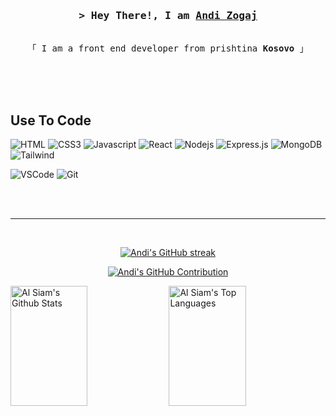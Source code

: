 
<!-- Intro  -->
<h3 align="center">
        <samp>&gt; Hey There!, I am
                <b><a target="_blank" href="https://andizogaj22.com">Andi Zogaj</a></b>
        </samp>
</h3>


<p align="center"> 
  <samp>
    <a></a>
    <br>
    「 I am a front end developer from prishtina <b>Kosovo</b> 」
    <br>
    <br>
  </samp>
</p>

<br />

<br/>


## Use To Code
![HTML](https://img.shields.io/badge/HTML5-E34F26?style=for-the-badge&logo=html5&logoColor=white)
![CSS3](https://img.shields.io/badge/CSS3-1572B6?style=for-the-badge&logo=css3&logoColor=white)
![Javascript](https://img.shields.io/badge/Javascript-F0DB4F?style=for-the-badge&labelColor=black&logo=javascript&logoColor=F0DB4F)
![React](https://img.shields.io/badge/-React-61DBFB?style=for-the-badge&labelColor=black&logo=react&logoColor=61DBFB)
![Nodejs](https://img.shields.io/badge/Nodejs-3C873A?style=for-the-badge&labelColor=black&logo=node.js&logoColor=3C873A)
![Express.js](https://img.shields.io/badge/Express.js-000000?style=for-the-badge&logo=express&logoColor=white)
![MongoDB](https://img.shields.io/badge/MongoDB-4EA94B?style=for-the-badge&logo=mongodb&logoColor=white)
![Tailwind](https://img.shields.io/badge/Tailwind_CSS-092749?style=for-the-badge&logo=tailwindcss&logoColor=06B6D4&labelColor=000000)


![VSCode](https://img.shields.io/badge/Visual_Studio-0078d7?style=for-the-badge&logo=visual%20studio&logoColor=white)
![Git](https://img.shields.io/badge/Git-F05032?style=for-the-badge&logo=git&logoColor=white)

<br/>

<br/>
<hr/>
<br/>

<p align="center">
  <a href="https://github.com/andizogaj22">
    <img src="https://github-readme-streak-stats.herokuapp.com/?user=andizogaj22&theme=radical&border=7F3FBF&background=0D1117" alt="Andi's GitHub streak"/>
  </a>
</p>

<p align="center">
  <a href="https://github.com/andizogaj22">
    <img src="https://github-profile-summary-cards.vercel.app/api/cards/profile-details?username=andizogaj22&theme=radical" alt="Andi's GitHub Contribution"/>
  </a>
</p>

<a> 
    <a href="https://github.com/andizogaj22"><img alt="Al Siam's Github Stats" src="https://denvercoder1-github-readme-stats.vercel.app/api?username=andizogaj22&show_icons=true&count_private=true&theme=react&border_color=7F3FBF&bg_color=0D1117&title_color=F85D7F&icon_color=F8D866" height="192px" width="49.5%"/></a>
  <a href="https://github.com/andizogaj22"><img alt="Al Siam's Top Languages" src="https://denvercoder1-github-readme-stats.vercel.app/api/top-langs/?username=andizogaj22&langs_count=8&layout=compact&theme=react&border_color=7F3FBF&bg_color=0D1117&title_color=F85D7F&icon_color=F8D866" height="192px" width="49.5%"/></a>
  <br/>
</a>
